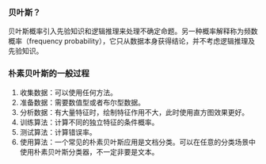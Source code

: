 ### 贝叶斯？
贝叶斯概率引入先验知识和逻辑推理来处理不确定命题。另一种概率解释称为频数概率（frequency probability），它只从数据本身获得结论，并不考虑逻辑推理及先验知识。
### 朴素贝叶斯的一般过程
1. 收集数据：可以使用任何方法。
2. 准备数据：需要数值型或者布尔型数据。
3. 分析数据：有大量特征时，绘制特征作用不大，此时使用直方图效果更好。
4. 训练算法：计算不同的独立特征的条件概率。
5. 测试算法：计算错误率。
6. 使用算法：一个常见的朴素贝叶斯应用是文档分类。可以在任意的分类场景中使用朴素贝叶斯分类器，不一定非要是文本。
